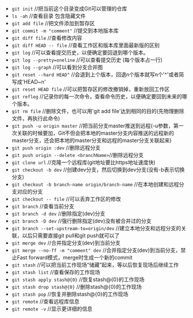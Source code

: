 + `git init` //把当前这个目录变成Git可以管理的仓库
+ `ls -ah` //查看目录 包含隐藏文件
+ `git add file` //把文件添加到暂存区
+ `git commit -m "comment"` //提交到本地版本库
+ `git diff file` //查看修改内容
+ `git diff HEAD -- file` //查看工作区和版本库里面最新版的区别
+ `git log` //可以查看提交历史，以便确定要回退到哪个版本。
+ `git log --pretty=oneline` //可以查看提交历史  (每个版本占一行)
+ `git log --graph` //可以看到分支合并图
+ `git reset --hard HEAD^` //会退到上个版本，回退n个版本就写n个'^'或者简写成'HEAD~n'
+ `git reset HEAD file` //可以把暂存区的修改撤销掉，重新放回工作区
+ `git reflog` //记录你的每一次命令，查看命令历史，以便确定要回到未来的哪个版本。
+ `git rm file` //删除文件，也可以用'git add file'达到相同的目的(先物理删除文件，再执行此命令)
+ `git push -u origin master` //把当前分支master推送到远程(-u参数，第一次关联的时候要加，Git不但会把本地的master分支内容推送的远程新的master分支，还会把本地的master分支和远程的master分支关联起来)
+ `git push origin :dev` //删除远程分支
+ `git push origin --delete <branchName>`//删除远程分支
+ `git clone url` //克隆一个远程库(git地址要比https地址速度快)
+ `git checkout -b dev` //创建dev分支，然后切换到dev分支(没有-b表示切换分支)
+ `git checkout -b branch-name origin/branch-name` //在本地创建和远程分支对应的分支
+ `git checkout -- file` //可以丢弃工作区的修改
+ `git branch` //查看当前分支
+ `git branch -d dev` //删除指定(dev)分支
+ `git branch -D dev` //强行删除指定(dev)没有被合并过的分支
+ `git branch --set-upstream-to=origin/dev` //建立本地分支和远程分支的关联，以后只需要直接git pull和git push就可以了
+ `git merge dev` //合并指定分支(dev)到当前分支
+ `git merge --no-ff -m "comment" dev` //合并指定分支(dev)到当前分支，禁止Fast forward模式，merge时生成一个新的commit
+ `git stash` //可以把当前工作现场“储藏”起来，等以后恢复现场后继续工作
+ `git stash list` //查看保存的工作现场
+ `git stash apply stash@{0}` //恢复stash@{0}的工作现场
+ `git stash drop stash@{0}` //删除stash@{0}的工作现场
+ `git stash pop` //恢复并删除stash@{0}的工作现场
+ `git remote` //查看远程库信息
+ `git remote -v` //显示更详细的信息